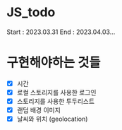 # JS_todo

Start : 2023.03.31
End : 2023.04.03...

# 구현해야하는 것들

- [x] 시간
- [x] 로컬 스토리지를 사용한 로그인
- [x] 스토리지를 사용한 투두리스트
- [x] 랜덤 배경 이미지
- [x] 날씨와 위치 (geolocation)

